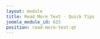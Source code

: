 ```yaml
---
layout: module
title: Read More Text - Quick Tips
joomla_module_id: 615
position: read-more-text-qt
---
```

<script type="text/javascript">
$(document).ready(function(){
            //
			//alert('hej!');
			$('.readmore-text-qt').hide();
			//
			$('.readmore-btn-qt').click(function(){
				$('.readmore-text-qt').slideDown();
			});
});
</script>
